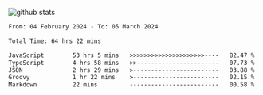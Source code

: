 
![github stats](https://github-readme-stats.vercel.app/api?username=realmahd1&show_icons=true&theme=codeSTACKr&hide_rank=true&count_private=true)

<!--START_SECTION:waka-->

```txt
From: 04 February 2024 - To: 05 March 2024

Total Time: 64 hrs 22 mins

JavaScript        53 hrs 5 mins   >>>>>>>>>>>>>>>>>>>>>----   82.47 %
TypeScript        4 hrs 58 mins   >>-----------------------   07.73 %
JSON              2 hrs 29 mins   >------------------------   03.88 %
Groovy            1 hr 22 mins    >------------------------   02.15 %
Markdown          22 mins         -------------------------   00.58 %
```

<!--END_SECTION:waka-->
